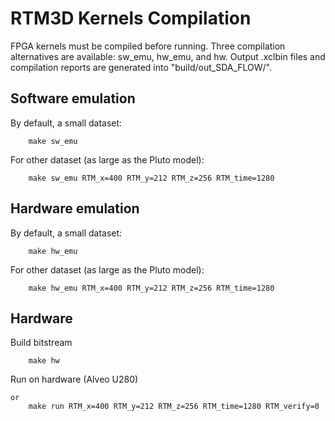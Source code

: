# RTM3D Kernels Compilation

FPGA kernels must be compiled before running. Three 
compilation alternatives are available: sw_emu, hw_emu, 
and hw. Output .xclbin files and compilation
reports are generated into "build/out_SDA_FLOW/". 

## Software emulation
By default, a small dataset:
```
	make sw_emu
```
For other dataset (as large as the Pluto model):
```
	make sw_emu RTM_x=400 RTM_y=212 RTM_z=256 RTM_time=1280
```
## Hardware emulation
By default, a small dataset:
```
	make hw_emu
```
For other dataset (as large as the Pluto model):
```
	make hw_emu RTM_x=400 RTM_y=212 RTM_z=256 RTM_time=1280
```
## Hardware
Build bitstream
```
	make hw
```
Run on hardware (Alveo U280)
``` 
or
	make run RTM_x=400 RTM_y=212 RTM_z=256 RTM_time=1280 RTM_verify=0
```
